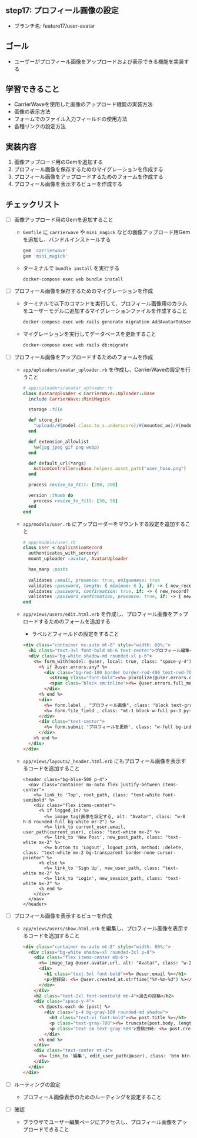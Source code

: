 ## step17: プロフィール画像の設定

- ブランチ名: feature17/user-avatar

## ゴール

- ユーザーがプロフィール画像をアップロードおよび表示できる機能を実装する

## 学習できること

- CarrierWaveを使用した画像のアップロード機能の実装方法
- 画像の表示方法
- フォームでのファイル入力フィールドの使用方法
- 各種リンクの設定方法

## 実装内容

1. 画像アップロード用のGemを追加する
2. プロフィール画像を保存するためのマイグレーションを作成する
3. プロフィール画像をアップロードするためのフォームを作成する
4. プロフィール画像を表示するビューを作成する

## チェックリスト

- [ ]  画像アップロード用のGemを追加すること
    - `Gemfile` に `carrierwave` や `mini_magick` などの画像アップロード用Gemを追加し、バンドルインストールする
        
        ```ruby
        gem 'carrierwave'
        gem 'mini_magick'
        ```
        
    - ターミナルで `bundle install` を実行する
        
        ```
        docker-compose exec web bundle install
        ```
        
- [ ]  プロフィール画像を保存するためのマイグレーションを作成
    - ターミナルで以下のコマンドを実行して、プロフィール画像用のカラムをユーザーモデルに追加するマイグレーションファイルを作成すること
        
        ```bash
        docker-compose exec web rails generate migration AddAvatarToUsers avatar:string
        ```
        
    - マイグレーションを実行してデータベースを更新すること
        
        ```bash
        docker-compose exec web rails db:migrate
        ```
        
- [ ]  プロフィール画像をアップロードするためのフォームを作成
    - `app/uploaders/avatar_uploader.rb` を作成し、CarrierWaveの設定を行うこと
        
        ```ruby
        # app/uploaders/avatar_uploader.rb
        class AvatarUploader < CarrierWave::Uploader::Base
          include CarrierWave::MiniMagick
        
          storage :file
        
          def store_dir
            "uploads/#{model.class.to_s.underscore}/#{mounted_as}/#{model.id}"
          end
        
          def extension_allowlist
            %w(jpg jpeg gif png webp)
          end
        
          def default_url(*args)
            ActionController::Base.helpers.asset_path("user_hoso.png")
          end
        
          process resize_to_fill: [200, 200]
        
          version :thumb do
            process resize_to_fill: [50, 50]
          end
        end
        ```
        
    - `app/models/user.rb` にアップローダーをマウントする設定を追加すること
        
        ```ruby
        # app/models/user.rb
        class User < ApplicationRecord
          authenticates_with_sorcery!
          mount_uploader :avatar, AvatarUploader
        
          has_many :posts
          
          validates :email, presence: true, uniqueness: true
          validates :password, length: { minimum: 6 }, if: -> { new_record? || changes[:crypted_password] }
          validates :password, confirmation: true, if: -> { new_record? || changes[:crypted_password] }
          validates :password_confirmation, presence: true, if: -> { new_record? || changes[:crypted_password] }
        end
        ```
        
    - `app/views/users/edit.html.erb` を作成し、プロフィール画像をアップロードするためのフォームを追加する
        - ラベルとフィールドの設定をすること
        
        ```html
        <div class="container mx-auto mt-8" style="width: 80%;">
          <h1 class="text-3xl font-bold mb-6 text-center">プロフィール編集</h1>
          <div class="bg-white shadow-md rounded-xl p-6">
            <%= form_with(model: @user, local: true, class: "space-y-4") do |form| %>
              <% if @user.errors.any? %>
                <div class="bg-red-100 border border-red-400 text-red-700 px-4 py-3 rounded relative mb-6">
                  <strong class="font-bold"><%= pluralize(@user.errors.count, "エラー") %>が発生しました:</strong>
                  <span class="block sm:inline"><%= @user.errors.full_messages.join(", ") %></span>
                </div>
              <% end %>
              <div>
                <%= form.label , "プロフィール画像", class: "block text-gray-700" %>
                <%= form.file_field , class: "mt-1 block w-full px-3 py-2 border border-gray-300 rounded-md shadow-sm focus:outline-none focus:ring-indigo-500 focus:border-indigo-500 sm:text-sm" %>
              </div>
              <div class="text-center">
                <%= form.submit 'プロフィールを更新', class: "w-full bg-indigo-600 text-white py-2 px-4 rounded-md shadow-sm hover:bg-indigo-700 focus:outline-none focus:ring-2 focus:ring-indigo-500 focus:ring-offset-2" %>
              </div>
            <% end %>
          </div>
        </div>
        ```
        
    - `app/views/layouts/_header.html.erb` にもプロフィール画像を表示するコードを追加すること
        
        ```
        <header class="bg-blue-500 p-4">
          <nav class="container mx-auto flex justify-between items-center">
            <%= link_to 'Top', root_path, class: "text-white font-semibold" %>
            <div class="flex items-center">
              <% if logged_in? %>
                <%= image_tag(画像を設定する, alt: "Avatar", class: "w-8 h-8 rounded-full bg-white mr-2") %>
                <%= link_to current_user.email, user_path(current_user), class: "text-white mx-2" %>
                <%= link_to 'New Post', new_post_path, class: "text-white mx-2" %>
                <%= button_to 'Logout', logout_path, method: :delete, class: "text-white mx-2 bg-transparent border-none cursor-pointer" %>
              <% else %>
                <%= link_to 'Sign Up', new_user_path, class: "text-white mx-2" %>
                <%= link_to 'Login', new_session_path, class: "text-white mx-2" %>
              <% end %>
            </div>
          </nav>
        </header>
        ```
        
- [ ]  プロフィール画像を表示するビューを作成
    - `app/views/users/show.html.erb` を編集し、プロフィール画像を表示するコードを追加すること
        
        ```html
        <div class="container mx-auto mt-8" style="width: 80%;">
          <div class="bg-white shadow-xl rounded-3xl p-8">
            <div class="flex items-center mb-6">
              <%= image_tag @user.avatar.url, alt: "Avatar", class: "w-24 h-24 rounded-full bg-gray-200 mr-4" %>
              <div>
                <h1 class="text-3xl font-bold"><%= @user.email %></h1>
                <p>登録日: <%= @user.created_at.strftime("%Y-%m-%d") %></p>
              </div>
            </div>
            <h2 class="text-2xl font-semibold mb-4">過去の投稿</h2>
            <div class="space-y-4">
              <% @posts.each do |post| %>
                <div class="p-4 bg-gray-100 rounded-md shadow">
                  <h3 class="text-xl font-bold"><%= post.title %></h3>
                  <p class="text-gray-700"><%= truncate(post.body, length: 100) %></p>
                  <p class="text-sm text-gray-500">投稿日時: <%= post.created_at.strftime("%Y-%m-%d %H:%M:%S") %></p>
                </div>
              <% end %>
            </div>
            <div class="text-center mt-4">
              <%= link_to '編集', edit_user_path(@user), class: 'btn btn-primary' %>
            </div>
          </div>
        </div>
        ```
        
- [ ]  ルーティングの設定
    - プロフィール画像表示のためのルーティングを設定すること
- [ ]  確認
    - ブラウザでユーザー編集ページにアクセスし、プロフィール画像をアップロードできること